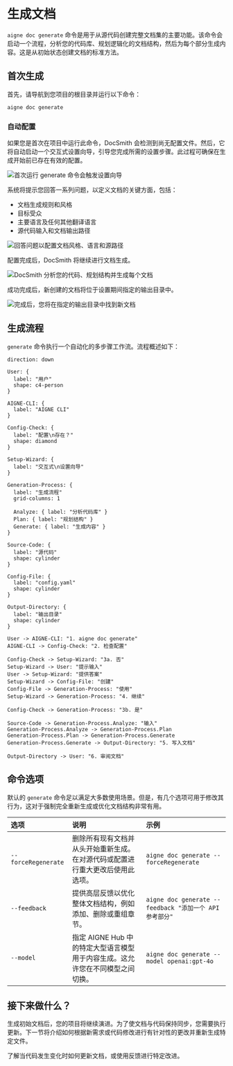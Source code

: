 # 生成文档

`aigne doc generate` 命令是用于从源代码创建完整文档集的主要功能。该命令会启动一个流程，分析您的代码库、规划逻辑化的文档结构，然后为每个部分生成内容。这是从初始状态创建文档的标准方法。

## 首次生成

首先，请导航到您项目的根目录并运行以下命令：

```bash aigne doc generate icon=lucide:play-circle
aigne doc generate
```

### 自动配置

如果您是首次在项目中运行此命令，DocSmith 会检测到尚无配置文件。然后，它将自动启动一个交互式设置向导，引导您完成所需的设置步骤。此过程可确保在生成开始前已存在有效的配置。

![首次运行 generate 命令会触发设置向导](https://docsmith.aigne.io/image-bin/uploads/0c45a32667c5250e54194a61d9495965.png)

系统将提示您回答一系列问题，以定义文档的关键方面，包括：

- 文档生成规则和风格
- 目标受众
- 主要语言及任何其他翻译语言
- 源代码输入和文档输出路径

![回答问题以配置文档风格、语言和源路径](https://docsmith.aigne.io/image-bin/uploads/fbedbfa256036ad6375a6c18047a75ad.png)

配置完成后，DocSmith 将继续进行文档生成。

![DocSmith 分析您的代码、规划结构并生成每个文档](https://docsmith.aigne.io/image-bin/uploads/d0766c19380a02eb8a6f8ce86a838849.png)

成功完成后，新创建的文档将位于设置期间指定的输出目录中。

![完成后，您将在指定的输出目录中找到新文档](https://docsmith.aigne.io/image-bin/uploads/0967443611408ad9d0042793d590b8fd.png)

## 生成流程

`generate` 命令执行一个自动化的多步骤工作流。流程概述如下：

```d2
direction: down

User: {
  label: "用户"
  shape: c4-person
}

AIGNE-CLI: {
  label: "AIGNE CLI"
}

Config-Check: {
  label: "配置\n存在？"
  shape: diamond
}

Setup-Wizard: {
  label: "交互式\n设置向导"
}

Generation-Process: {
  label: "生成流程"
  grid-columns: 1

  Analyze: { label: "分析代码库" }
  Plan: { label: "规划结构" }
  Generate: { label: "生成内容" }
}

Source-Code: {
  label: "源代码"
  shape: cylinder
}

Config-File: {
  label: "config.yaml"
  shape: cylinder
}

Output-Directory: {
  label: "输出目录"
  shape: cylinder
}

User -> AIGNE-CLI: "1. aigne doc generate"
AIGNE-CLI -> Config-Check: "2. 检查配置"

Config-Check -> Setup-Wizard: "3a. 否"
Setup-Wizard -> User: "提示输入"
User -> Setup-Wizard: "提供答案"
Setup-Wizard -> Config-File: "创建"
Config-File -> Generation-Process: "使用"
Setup-Wizard -> Generation-Process: "4. 继续"

Config-Check -> Generation-Process: "3b. 是"

Source-Code -> Generation-Process.Analyze: "输入"
Generation-Process.Analyze -> Generation-Process.Plan
Generation-Process.Plan -> Generation-Process.Generate
Generation-Process.Generate -> Output-Directory: "5. 写入文档"

Output-Directory -> User: "6. 审阅文档"
```

## 命令选项

默认的 `generate` 命令足以满足大多数使用场景。但是，有几个选项可用于修改其行为，这对于强制完全重新生成或优化文档结构非常有用。

| 选项              | 说明                                                                                                                                 | 示例                                                  |
| :------------------ | :------------------------------------------------------------------------------------------------------------------------------------------- | :------------------------------------------------------- |
| `--forceRegenerate` | 删除所有现有文档并从头开始重新生成。在对源代码或配置进行重大更改后使用此选项。 | `aigne doc generate --forceRegenerate`                   |
| `--feedback`        | 提供高层反馈以优化整体文档结构，例如添加、删除或重组章节。               | `aigne doc generate --feedback "添加一个 API 参考部分"` |
| `--model`           | 指定 AIGNE Hub 中的特定大型语言模型用于内容生成。这允许您在不同模型之间切换。    | `aigne doc generate --model openai:gpt-4o`               |

## 接下来做什么？

生成初始文档后，您的项目将继续演进。为了使文档与代码保持同步，您需要执行更新。下一节将介绍如何根据新需求或代码修改进行有针对性的更改并重新生成特定文件。

<x-card data-title="更新与优化" data-icon="lucide:file-edit" data-href="/features/update-and-refine">
了解当代码发生变化时如何更新文档，或使用反馈进行特定改进。
</x-card>